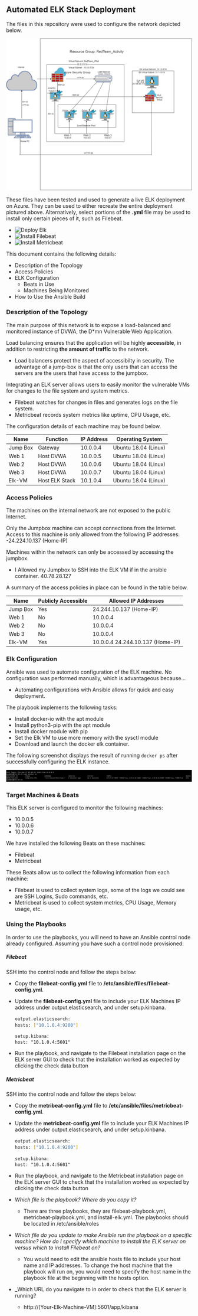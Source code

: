 ## Automated ELK Stack Deployment

The files in this repository were used to configure the network depicted below.


![Virtual Network](https://github.com/r0cksec/Elk-Stack-Deployment/blob/master/Diagrams/ELK-Connection.jpg)

These files have been tested and used to generate a live ELK deployment on Azure. They can be used to either recreate the entire deployment pictured above. Alternatively, select portions of the __.yml__ file may be used to install only certain pieces of it, such as Filebeat.

  - ![Deploy Elk](https://github.com/r0cksec/Elk-Stack-Deployment/blob/master/Ansible/install-elk-playbook.yml)
  - ![Install Filebeat](https://github.com/r0cksec/Elk-Stack-Deployment/blob/master/Ansible/Filebeat/filebeat-playbook.yml)
  - ![Install Metricbeat](https://github.com/r0cksec/Elk-Stack-Deployment/blob/master/Ansible/Metricbeat/metricbeat-playbook.yml)

This document contains the following details:
- Description of the Topology
- Access Policies
- ELK Configuration
  - Beats in Use
  - Machines Being Monitored
- How to Use the Ansible Build


### Description of the Topology

The main purpose of this network is to expose a load-balanced and monitored instance of DVWA, the D*mn Vulnerable Web Application.

Load balancing ensures that the application will be highly __accessible__, in addition to restricting __the amount of traffic__ to the network.
- Load balancers protect the aspect of accessibilty in security. The advantage of a jump-box is that the only users that can access the servers are the users that have access to the jumpbox.  

Integrating an ELK server allows users to easily monitor the vulnerable VMs for changes to the file system and system metrics.
- Filebeat watches for changes in files and generates logs on the file system.  
- Metricbeat records system metrics like uptime, CPU Usage, etc.  

The configuration details of each machine may be found below.

| Name     | Function       | IP Address | Operating System     |
|----------|----------------|------------|----------------------|
| Jump Box | Gateway        | 10.0.0.4   | Ubuntu 18.04 (Linux) |
| Web 1    | Host DVWA      | 10.0.0.5   | Ubuntu 18.04 (Linux) |
| Web 2    | Host DVWA      | 10.0.0.6   | Ubuntu 18.04 (Linux) |
| Web 3    | Host DVWA      | 10.0.0.7   | Ubuntu 18.04 (Linux) |
| Elk-VM   | Host ELK Stack | 10.1.0.4   | Ubuntu 18.04 (Linux) |

### Access Policies

The machines on the internal network are not exposed to the public Internet. 

Only the Jumpbox machine can accept connections from the Internet. Access to this machine is only allowed from the following IP addresses:
-24.224.10.137 (Home-IP)

Machines within the network can only be accessed by accessing the jumpbox.
- I Allowed my Jumpbox to SSH into the ELK VM if in the ansible container. 40.78.28.127

A summary of the access policies in place can be found in the table below.

| Name     | Publicly Accessible | Allowed IP Addresses             |
|----------|---------------------|----------------------------------|
| Jump Box | Yes                 | 24.244.10.137 (Home-IP)          |
| Web 1    | No                  | 10.0.0.4                         |
| Web 2    | No                  | 10.0.0.4                         |
| Web 3    | No                  | 10.0.0.4                         |
| Elk-VM   | Yes                 | 10.0.0.4 24.244.10.137 (Home-IP)
### Elk Configuration

Ansible was used to automate configuration of the ELK machine. No configuration was performed manually, which is advantageous because...
- Automating configurations with Ansible allows for quick and easy deployment.  

The playbook implements the following tasks:
- Install docker-io with the apt module
- Install python3-pip with the apt module
- Install docker module with pip
- Set the Elk VM to use more memory with the sysctl module
- Download and launch the docker elk container. 

The following screenshot displays the result of running `docker ps` after successfully configuring the ELK instance.


![Docker Container Status](https://github.com/r0cksec/Elk-Stack-Deployment/blob/master/Images/ELKContainer.PNG)

### Target Machines & Beats
This ELK server is configured to monitor the following machines:
- 10.0.0.5
- 10.0.0.6
- 10.0.0.7

We have installed the following Beats on these machines:
- Filebeat 
- Metricbeat

These Beats allow us to collect the following information from each machine:
- Filebeat is used to collect system logs, some of the logs we could see are SSH Logins, Sudo commands, etc. 
- Metricbeat is used to collect system metrics, CPU Usage, Memory usage, etc.

### Using the Playbooks
In order to use the playbooks, you will need to have an Ansible control node already configured. Assuming you have such a control node provisioned: 
##### Filebeat
SSH into the control node and follow the steps below:
- Copy the __filebeat-config.yml__ file to __/etc/ansible/files/filebeat-config.yml__.

- Update the __filebeat-config.yml__ file to include your ELK Machines IP address under output.elasticsearch, and under    setup.kinbana. 
  ```bash
  output.elasticsearch:
  hosts: ["10.1.0.4:9200"]
  ```
   ```   
  setup.kibana:
  host: "10.1.0.4:5601"
  ```
- Run the playbook, and navigate to the Filebeat installation page on the ELK server GUI to check that the installation worked as expected by clicking the check data button
##### Metricbeat
SSH into the control node and follow the steps below:
- Copy the __metribeat-config.yml__ file to __/etc/ansible/files/metricbeat-config.yml__.
- Update the __metricbeat-config.yml__ file to include your ELK Machines IP address under output.elasticsearch, and under setup.kinbana. 
  ```bash
  output.elasticsearch:
  hosts: ["10.1.0.4:9200"]
  ```
  
  ```   
  setup.kibana:
  host: "10.1.0.4:5601"
  ```
- Run the playbook, and navigate to the Metricbeat installation page on the ELK server GUI to check that the installation worked as expected by clicking the check data button

- _Which file is the playbook? Where do you copy it?_
  - There are three playbooks, they are filebeat-playbook.yml, metricbeat-playbook.yml, and install-elk.yml. The playbooks should be located in /etc/ansible/roles
- _Which file do you update to make Ansible run the playbook on a specific machine? How do I specify which machine to install the ELK server on versus which to install Filebeat on?_
  - You would need to edit the ansible hosts file to include your host name and IP addresses. To change the host machine that the playbook will run on, you would need to specify the host name in the playbook file at the beginning with the hosts option.
- _Which URL do you navigate to in order to check that the ELK server is running?
  - http://[Your-Elk-Machine-VM]:5601/app/kibana


